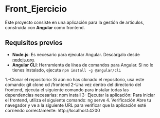 # Front_Ejercicio
Este proyecto consiste en una aplicación para la gestión de artículos, construida con **Angular** como frontend.

## Requisitos previos

- **Node.js**: Es necesario para ejecutar Angular. Descárgalo desde [nodejs.org](https://nodejs.org/).
- **Angular CLI**: Herramienta de línea de comandos para Angular. Si no lo tienes instalado, ejecuta `npm install -g @angular/cli`

1.-Clonar el repositorio: Si aún no has clonado el repositorio, usa este comando:
  git clone <URL del repositorio>
  cd <directorio del repositorio>/frontend
2-Una vez dentro del directorio del frontend, ejecuta el siguiente comando para instalar todas las dependencias necesarias:
   npm install
3- Ejecutar la aplicación: Para iniciar el frontend, utiliza el siguiente comando:
    ng serve
4. Verificación
Abre tu navegador y ve a la siguiente URL para verificar que la aplicación esté corriendo correctamente: http://localhost:4200
